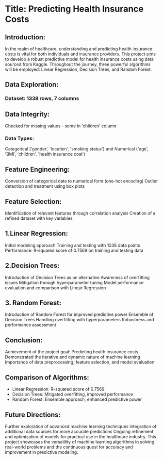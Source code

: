 # Title: Predicting Health Insurance Costs

## Introduction:

In the realm of healthcare, understanding and predicting health insurance costs is vital for both individuals and insurance providers. This project aims to develop a robust predictive model for health insurance costs using data sourced from Kaggle. Throughout the journey, three powerful algorithms will be employed: Linear Regression, Decision Trees, and Random Forest.

## Data Exploration:

### Dataset: 1338 rows, 7 columns
## Data Integrity: 
Checked for missing values - some in 'children' column
### Data Types: 
Categorical ('gender', 'location', 'smoking status') and Numerical ('age', 'BMI', 'children', 'health insurance cost')
## Feature Engineering:

Conversion of categorical data to numerical form (one-hot encoding)
Outlier detection and treatment using box plots
## Feature Selection:

Identification of relevant features through correlation analysis
Creation of a refined dataset with key variables
## 1.Linear Regression:

Initial modeling approach
Training and testing with 1338 data points
Performance: R-squared score of 0.7569 on training and testing data
## 2.Decision Trees:

Introduction of Decision Trees as an alternative
Awareness of overfitting issues
Mitigation through hyperparameter tuning
Model performance evaluation and comparison with Linear Regression
## 3. Random Forest:

Introduction of Random Forest for improved predictive power
Ensemble of Decision Trees
Handling overfitting with hyperparameters
Robustness and performance assessment
## Conclusion:

Achievement of the project goal: Predicting health insurance costs
Demonstrated the iterative and dynamic nature of machine learning
Importance of data preprocessing, feature selection, and model evaluation
## Comparison of Algorithms:

- Linear Regression: R-squared score of 0.7569
- Decision Trees: Mitigated overfitting, improved performance
- Random Forest: Ensemble approach, enhanced predictive power
## Future Directions:

Further exploration of advanced machine learning techniques
Integration of additional data sources for more accurate predictions
Ongoing refinement and optimization of models for practical use in the healthcare industry.
This project showcases the versatility of machine learning algorithms in solving real-world problems and the continuous quest for accuracy and improvement in predictive modeling.

